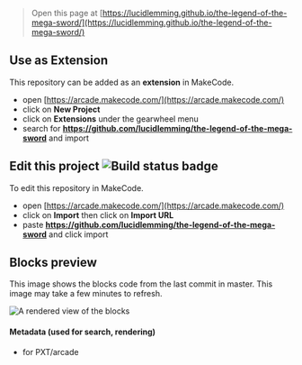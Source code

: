  


> Open this page at [https://lucidlemming.github.io/the-legend-of-the-mega-sword/](https://lucidlemming.github.io/the-legend-of-the-mega-sword/)

## Use as Extension

This repository can be added as an **extension** in MakeCode.

* open [https://arcade.makecode.com/](https://arcade.makecode.com/)
* click on **New Project**
* click on **Extensions** under the gearwheel menu
* search for **https://github.com/lucidlemming/the-legend-of-the-mega-sword** and import

## Edit this project ![Build status badge](https://github.com/lucidlemming/the-legend-of-the-mega-sword/workflows/MakeCode/badge.svg)

To edit this repository in MakeCode.

* open [https://arcade.makecode.com/](https://arcade.makecode.com/)
* click on **Import** then click on **Import URL**
* paste **https://github.com/lucidlemming/the-legend-of-the-mega-sword** and click import

## Blocks preview

This image shows the blocks code from the last commit in master.
This image may take a few minutes to refresh.

![A rendered view of the blocks](https://github.com/lucidlemming/the-legend-of-the-mega-sword/raw/master/.github/makecode/blocks.png)

#### Metadata (used for search, rendering)

* for PXT/arcade
<script src="https://makecode.com/gh-pages-embed.js"></script><script>makeCodeRender("{{ site.makecode.home_url }}", "{{ site.github.owner_name }}/{{ site.github.repository_name }}");</script>
